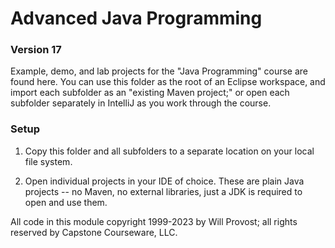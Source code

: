 # Advanced Java Programming
### Version 17

Example, demo, and lab projects for the "Java Programming"  course are found here. You can use this folder as the root of an Eclipse workspace, and import each subfolder as an "existing Maven project;" or open each subfolder separately in IntelliJ as you work through the course.

### Setup

1. Copy this folder and all subfolders to a separate location on your local file system.

1. Open individual projects in your IDE of choice. These are plain Java projects -- no Maven, no external libraries, just a JDK is required to open and use them.

All code in this module copyright 1999-2023 by Will Provost; all rights reserved by Capstone Courseware, LLC.
